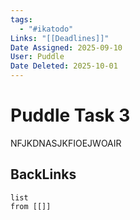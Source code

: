 ```yaml
---
tags:
  - "#ikatodo"
Links: "[[Deadlines]]"
Date Assigned: 2025-09-10
User: Puddle
Date Deleted: 2025-10-01
---
```


# Puddle Task 3
NFJKDNASJKFIOEJWOAIR
## BackLinks

```dataview
list
from [[]]
```


